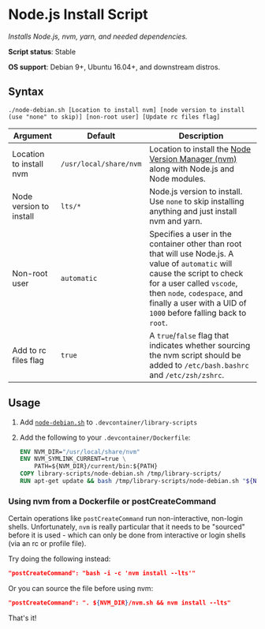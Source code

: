 # Node.js Install Script

*Installs Node.js, nvm, yarn, and needed dependencies.*

**Script status**: Stable

**OS support**: Debian 9+, Ubuntu 16.04+, and downstream distros.

## Syntax

```text
./node-debian.sh [Location to install nvm] [node version to install (use "none" to skip)] [non-root user] [Update rc files flag]
```

|Argument|Default|Description|
|--------|-------|-----------|
|Location to install nvm|`/usr/local/share/nvm`| Location to install the [Node Version Manager (nvm)](http://nvm.sh) along with Node.js and Node modules. |
|Node version to install|`lts/*`| Node.js version to install. Use `none` to skip installing anything and just install nvm and yarn. |
|Non-root user|`automatic`| Specifies a user in the container other than root that will use Node.js. A value of `automatic` will cause the script to check for a user called `vscode`, then `node`, `codespace`, and finally a user with a UID of `1000` before falling back to `root`. |
| Add to rc files flag | `true` | A `true`/`false` flag that indicates whether sourcing the nvm script should be added to `/etc/bash.bashrc` and `/etc/zsh/zshrc`. |

## Usage

1. Add [`node-debian.sh`](../node-debian.sh) to `.devcontainer/library-scripts`

2. Add the following to your `.devcontainer/Dockerfile`:

    ```Dockerfile
    ENV NVM_DIR="/usr/local/share/nvm"
    ENV NVM_SYMLINK_CURRENT=true \
        PATH=${NVM_DIR}/current/bin:${PATH}
    COPY library-scripts/node-debian.sh /tmp/library-scripts/
    RUN apt-get update && bash /tmp/library-scripts/node-debian.sh "${NVM_DIR}"
    ```

### Using nvm from a Dockerfile or postCreateCommand

Certain operations like `postCreateCommand` run non-interactive, non-login shells. Unfortunately, `nvm` is really particular that it needs to be "sourced" before it is used - which can only be done from interactive or login shells (via an rc or profile file).

Try doing the following instead:

```json
"postCreateCommand": "bash -i -c 'nvm install --lts'"
```

Or you can source the file before using nvm:

```json
"postCreateCommand": ". ${NVM_DIR}/nvm.sh && nvm install --lts"
```

That's it!
